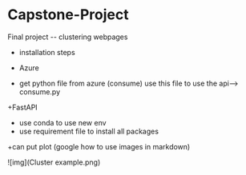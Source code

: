 # Capstone-Project
Final project -- clustering webpages


+ installation steps 

+ Azure 
+ get python file from azure (consume) use this file to use the api--> consume.py

+FastAPI
+ use conda to use new env
+ use requirement file to install all packages

+can put plot (google how to use images in markdown) 

![img](Cluster example.png)